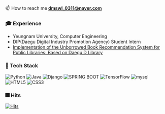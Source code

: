 <!--![header](https://capsule-render.vercel.app/api?type=soft&color=gradient&height=100&section=header&text=Hi👋,%20I'm%20Eunji%20&fontSize=30&animation=scaleIn)-->

<!--### Hi 👋, I'm Eunji-->

📫 How to reach me **dmswl_0311@naver.com**

### :mortar_board: Experience 
- Yeungnam University, Computer Engineering
- DIP(Daegu Digital Industry Promotion Agency) Student Intern
- [Implementation of the Unborrowed Book Recommendation System for Public Libraries: Based on Daegu D Library](https://www.kci.go.kr/kciportal/ci/sereArticleSearch/ciSereArtiView.kci?sereArticleSearchBean.artiId=ART002718378) 
<!--
**dmswl0311/dmswl0311** is a ✨ _special_ ✨ repository because its `README.md` (this file) appears on your GitHub profile.

Here are some ideas to get you started:

- 🔭 I’m currently working on ...
- 🌱 I’m currently learning ...
- 👯 I’m looking to collaborate on ...
- 🤔 I’m looking for help with ...
- 💬 Ask me about ...
- 📫 How to reach me **dmswl_0311@naver.com**
- 😄 Pronouns: ...
- ⚡ Fun fact: ...
-->
### :wrench: Tech Stack 
<img alt="Python" src="https://img.shields.io/badge/python%20-%2314354C.svg?&style=for-the-badge&logo=python&logoColor=white"/> <img alt="Java" src="https://img.shields.io/badge/java-%23ED8B00.svg?&style=for-the-badge&logo=java&logoColor=white"/>
<img alt="Django" src="https://img.shields.io/badge/django%20-%23092E20.svg?&style=for-the-badge&logo=django&logoColor=white"/> 
<img alt="SPRING BOOT" src="https://img.shields.io/badge/springboot%20-%6DB33F.svg?&style=for-the-badge&logo=springboot&logoColor=white"/>
<img alt="TensorFlow" src="https://img.shields.io/badge/TensorFlow%20-%23FF6F00.svg?&style=for-the-badge&logo=TensorFlow&logoColor=white" />
<img alt="mysql" src="https://img.shields.io/badge/mysql%20-%231572B6.svg?&style=for-the-badge&logo=mysql&logoColor=white"/>
<img alt="HTML5" src="https://img.shields.io/badge/html5%20-%23E34F26.svg?&style=for-the-badge&logo=html5&logoColor=white"/> <img alt="CSS3" src="https://img.shields.io/badge/css3%20-%231572B6.svg?&style=for-the-badge&logo=css3&logoColor=white"/> 
<!--
<img src="https://img.shields.io/badge/Python-3766AB?style=flat-square&logo=Python&logoColor=white"/></a>
<img src="https://img.shields.io/badge/Java-007396?style=flat-square&logo=Java&logoColor=white"/></a>
<img src="https://img.shields.io/badge/Tensorflow-FF6F00?style=flat-square&logo=Tensorflow&logoColor=white"/></a>
<img src="https://img.shields.io/badge/Django-092E20?style=flat-square&logo=Django&logoColor=white"/></a>
<img src="https://img.shields.io/badge/#3DDC84?style=flat-square&logo=Android Studio&logoColor=white"/></a>
<img src="https://img.shields.io/badge/Android Studio-3DDC84?style=flat-square&logo=Android Studio&logoColor=white"/></a>
<img src="https://img.shields.io/badge/CSS3-1572B6?style=flat-square&logo=CSS&logoColor=white"/></a>
<img src="https://img.shields.io/badge/HTML5-E34F26?style=flat-square&logo=HTML&logoColor=white"/></a>
<img src="https://img.shields.io/badge/Heroku-430098?style=flat-square&logo=Heroku&logoColor=white"/></a>
-->


### :fireworks: Hits
[![Hits](https://hits.seeyoufarm.com/api/count/incr/badge.svg?url=https%3A%2F%2Fgithub.com%2Fgjbae1212%2Fhit-counter&count_bg=%231CDBED&title_bg=%23625C5C&icon=hey.svg&icon_color=%23E7E7E7&title=visit&edge_flat=false)](https://hits.seeyoufarm.com)

<!--### :door: Solved.ac-->
<!--![Anurag's github stats](https://github-readme-stats.vercel.app/api?username=dmswl0311&show_icons=true&theme=dracula)-->
<!--[![Anurag's github stats](https://github-readme-stats.vercel.app/api?username=dmswl0311)](https://github.com/anuraghazra/github-readme-stats)-->
<!--[![Solved.ac프로필](http://mazassumnida.wtf/api/v2/generate_badge?boj=whdmswlek)](https://solved.ac/whdmswlek)-->
<!--[![Solved.ac프로필](http://mazassumnida.wtf/api/mini/generate_badge?boj=whdmswlek)](https://solved.ac/whdmswlek)-->
